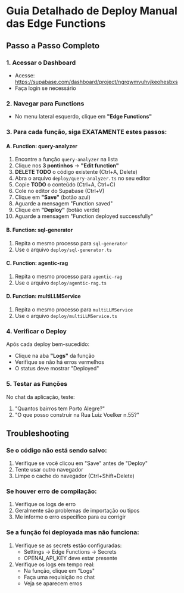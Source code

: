 # Guia Detalhado de Deploy Manual das Edge Functions

## Passo a Passo Completo

### 1. Acessar o Dashboard
- Acesse: https://supabase.com/dashboard/project/ngrqwmvuhvjkeohesbxs
- Faça login se necessário

### 2. Navegar para Functions
- No menu lateral esquerdo, clique em **"Edge Functions"**

### 3. Para cada função, siga EXATAMENTE estes passos:

#### A. Function: query-analyzer
1. Encontre a função `query-analyzer` na lista
2. Clique nos **3 pontinhos** → **"Edit function"**
3. **DELETE TODO** o código existente (Ctrl+A, Delete)
4. Abra o arquivo `deploy/query-analyzer.ts` no seu editor
5. Copie **TODO** o conteúdo (Ctrl+A, Ctrl+C)
6. Cole no editor do Supabase (Ctrl+V)
7. Clique em **"Save"** (botão azul)
8. Aguarde a mensagem "Function saved"
9. Clique em **"Deploy"** (botão verde)
10. Aguarde a mensagem "Function deployed successfully"

#### B. Function: sql-generator
1. Repita o mesmo processo para `sql-generator`
2. Use o arquivo `deploy/sql-generator.ts`

#### C. Function: agentic-rag
1. Repita o mesmo processo para `agentic-rag`
2. Use o arquivo `deploy/agentic-rag.ts`

#### D. Function: multiLLMService
1. Repita o mesmo processo para `multiLLMService`
2. Use o arquivo `deploy/multiLLMService.ts`

### 4. Verificar o Deploy
Após cada deploy bem-sucedido:
- Clique na aba **"Logs"** da função
- Verifique se não há erros vermelhos
- O status deve mostrar "Deployed"

### 5. Testar as Funções
No chat da aplicação, teste:
1. "Quantos bairros tem Porto Alegre?"
2. "O que posso construir na Rua Luiz Voelker n.55?"

## Troubleshooting

### Se o código não está sendo salvo:
1. Verifique se você clicou em "Save" antes de "Deploy"
2. Tente usar outro navegador
3. Limpe o cache do navegador (Ctrl+Shift+Delete)

### Se houver erro de compilação:
1. Verifique os logs de erro
2. Geralmente são problemas de importação ou tipos
3. Me informe o erro específico para eu corrigir

### Se a função foi deployada mas não funciona:
1. Verifique se as secrets estão configuradas:
   - Settings → Edge Functions → Secrets
   - OPENAI_API_KEY deve estar presente
2. Verifique os logs em tempo real:
   - Na função, clique em "Logs"
   - Faça uma requisição no chat
   - Veja se aparecem erros